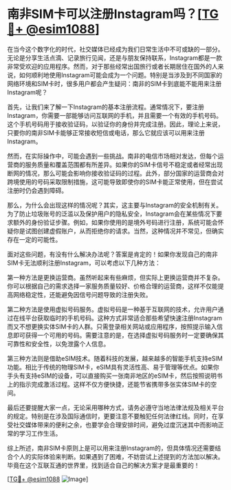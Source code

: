 # 南非SIM卡可以注册Instagram吗？[[TG💪+ @esim1088](https://t.me/s/esim1088)]

在当今这个数字化的时代，社交媒体已经成为我们日常生活中不可或缺的一部分。无论是分享生活点滴、记录旅行见闻，还是与朋友保持联系，Instagram都是一款非常受欢迎的应用程序。然而，对于那些经常出国旅行或者长期居住在国外的人来说，如何顺利地使用Instagram可能会成为一个问题。特别是当涉及到不同国家的网络环境和SIM卡时，很多用户都会产生疑问：南非的SIM卡到底能不能用来注册Instagram呢？

首先，让我们来了解一下Instagram的基本注册流程。通常情况下，要注册Instagram，你需要一部能够访问互联网的手机，并且需要一个有效的手机号码。这个手机号码用于接收验证码，以验证你的身份并完成注册。因此，理论上来说，只要你的南非SIM卡能够正常接收短信或电话，那么它就应该可以用来注册Instagram。

然而，在实际操作中，可能会遇到一些挑战。南非的电信市场相对发达，但每个运营商的服务质量和覆盖范围都有所差异。如果你的SIM卡信号不稳定或者经常出现断网的情况，那么可能会影响你接收验证码的过程。此外，部分国家的运营商会对跨境使用的号码采取限制措施，这可能导致即使你的SIM卡能正常使用，但在尝试注册时仍会遇到障碍。

那么，为什么会出现这样的情况呢？其实，这主要与Instagram的安全机制有关。为了防止垃圾账号的泛滥以及保护用户的隐私安全，Instagram会在某些情况下要求额外的身份验证步骤。例如，如果你使用的是境外号码进行注册，系统可能会怀疑你是试图创建虚假账户，从而拒绝你的请求。当然，这种情况并不常见，但确实存在一定的可能性。

面对这些问题，有没有什么解决办法呢？答案是肯定的！如果你发现自己的南非SIM卡无法顺利注册Instagram，可以考虑以下几种方法：

第一种方法是更换运营商。虽然听起来有些麻烦，但实际上更换运营商并不复杂。你可以根据自己的需求选择一家服务质量较好、价格合理的运营商，这样不仅能提高网络稳定性，还能避免因信号问题导致的注册失败。

第二种方法是使用虚拟号码服务。虚拟号码是一种基于互联网的技术，允许用户通过在线平台获取临时的手机号码。这种方式非常适合那些希望快速注册Instagram而又不想更换实体SIM卡的人群。只需登录相关网站或应用程序，按照提示输入信息即可获得一个可用的号码。需要注意的是，在选择虚拟号码服务时一定要确保其可靠性和安全性，以免泄露个人信息。

第三种方法则是借助eSIM技术。随着科技的发展，越来越多的智能手机支持eSIM功能。相比于传统的物理SIM卡，eSIM具有灵活性高、易于管理等优点。如果你手头有支持eSIM的设备，可以直接购买一张南非地区的eSIM卡，然后按照说明书上的指示完成激活过程。这样不仅方便快捷，还能节省携带多张实体SIM卡的空间。

最后还要提醒大家一点，无论采用哪种方式，请务必遵守当地法律法规及相关平台的规定。特别是在涉及国际通信时，更要注意不要触犯任何法律红线。同时，在享受社交媒体带来的便利之余，也要学会合理安排时间，避免过度沉迷其中而影响正常的学习工作生活。

综上所述，南非SIM卡原则上是可以用来注册Instagram的，但具体情况还需要结合个人的实际体验来判断。如果遇到了困难，不妨尝试上述提到的方法加以解决。毕竟在这个互联互通的世界里，找到适合自己的解决方案才是最重要的！

[[TG💪+ @esim1088](https://t.me/s/esim1088) ![Image](https://i.postimg.cc/4NQfJmqS/Snipaste-2025-05-13-00-14-12.png)]